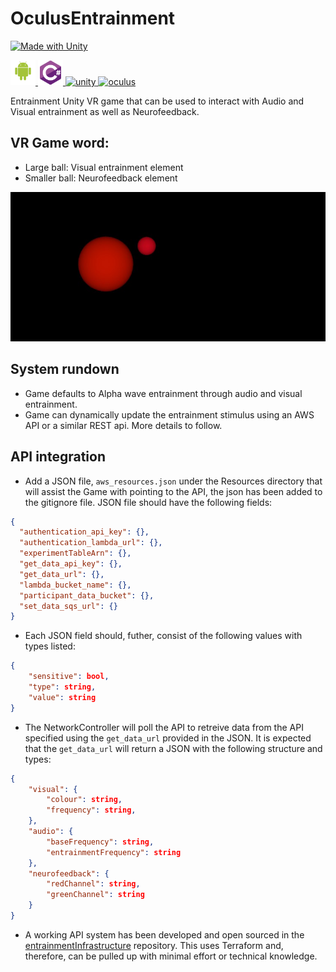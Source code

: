 # OculusEntrainment
[![Made with Unity](https://img.shields.io/badge/Made%20with-Unity-57b9d3.svg?style=flat&logo=unity)](https://unity3d.com) <p align="left"> <a href="https://developer.android.com" target="_blank" rel="noreferrer"> <img src="https://raw.githubusercontent.com/devicons/devicon/master/icons/android/android-original-wordmark.svg" alt="android" width="40" height="40"/> </a> <a href="https://www.w3schools.com/cs/" target="_blank" rel="noreferrer"> <img src="https://raw.githubusercontent.com/devicons/devicon/master/icons/csharp/csharp-original.svg" alt="csharp" width="40" height="40"/> </a> <a href="https://unity.com/" target="_blank" rel="noreferrer"> <img src="https://www.vectorlogo.zone/logos/unity3d/unity3d-icon.svg" alt="unity" width="40" height="40"/> </a> <a href="https://www.oculus.com/experiences/quest/" target="_blank" rel="noreferrer"> <img src="https://a11ybadges.com/badge?logo=oculus" alt="oculus" width="150" height="40"/> </a></p>

Entrainment Unity VR game that can be used to interact with Audio and Visual entrainment as well as Neurofeedback.

## VR Game word:
- Large ball: Visual entrainment element
- Smaller ball: Neurofeedback element

![](Images/WorldExample.jpg?raw=true)

## System rundown
- Game defaults to Alpha wave entrainment through audio and visual entrainment.
- Game can dynamically update the entrainment stimulus using an AWS API or a similar REST api. More details to follow.

## API integration
- Add a JSON file, `aws_resources.json` under the Resources directory that will assist the Game with pointing to the API, the json has been added to the gitignore file. JSON file should have the following fields:

```json
{
  "authentication_api_key": {},
  "authentication_lambda_url": {},
  "experimentTableArn": {},
  "get_data_api_key": {},
  "get_data_url": {},
  "lambda_bucket_name": {},
  "participant_data_bucket": {},
  "set_data_sqs_url": {}
}
```

- Each JSON field should, futher, consist of the following values with types listed:

```json
{
    "sensitive": bool,
    "type": string,
    "value": string
}
```

- The NetworkController will poll the API to retreive data from the API specified using the `get_data_url` provided in the JSON. It is expected that the `get_data_url` will return a JSON with the following structure and types:

```json
{
    "visual": {
        "colour": string,
        "frequency": string,
    },
    "audio": {
        "baseFrequency": string,
        "entrainmentFrequency": string
    },
    "neurofeedback": {
        "redChannel": string,
        "greenChannel": string
    }
}
```

- A working API system has been developed and open sourced in the [entrainmentInfrastructure](https://github.com/RC-7/entrainmentInfrastructure) repository. This uses Terraform and, therefore, can be pulled up with minimal effort or technical knowledge.

